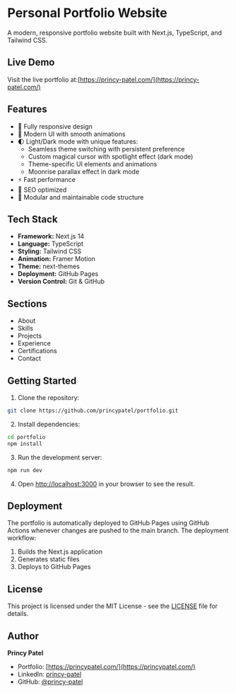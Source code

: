 # Personal Portfolio Website

A modern, responsive portfolio website built with Next.js, TypeScript, and Tailwind CSS.

## Live Demo

Visit the live portfolio at:[https://princy-patel.com/](https://princy-patel.com/)

## Features

- 📱 Fully responsive design
- 🎨 Modern UI with smooth animations
- 🌓 Light/Dark mode with unique features:
  - Seamless theme switching with persistent preference
  - Custom magical cursor with spotlight effect (dark mode)
  - Theme-specific UI elements and animations
  - Moonrise parallax effect in dark mode
- ⚡ Fast performance
- 🎯 SEO optimized
- 🧩 Modular and maintainable code structure

## Tech Stack

- **Framework:** Next.js 14
- **Language:** TypeScript
- **Styling:** Tailwind CSS
- **Animation:** Framer Motion
- **Theme:** next-themes
- **Deployment:** GitHub Pages
- **Version Control:** Git & GitHub

## Sections

- About
- Skills
- Projects
- Experience
- Certifications
- Contact

## Getting Started

1. Clone the repository:
```bash
git clone https://github.com/princypatel/portfolio.git
```

2. Install dependencies:
```bash
cd portfolio
npm install
```

3. Run the development server:
```bash
npm run dev
```

4. Open [http://localhost:3000](http://localhost:3000) in your browser to see the result.

## Deployment

The portfolio is automatically deployed to GitHub Pages using GitHub Actions whenever changes are pushed to the main branch. The deployment workflow:

1. Builds the Next.js application
2. Generates static files
3. Deploys to GitHub Pages

## License

This project is licensed under the MIT License - see the [LICENSE](LICENSE) file for details.

## Author

**Princy Patel**
- Portfolio: [https://princypatel.com/](https://princypatel.com/)
- LinkedIn: [princy-patel](https://www.linkedin.com/in/princy-patel-a8a056215/)
- GitHub: [@princy-patel](https://github.com/princy1862)

